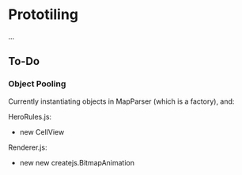 Prototiling
===========

...

## To-Do ##

### Object Pooling ###

Currently instantiating objects in MapParser (which is a factory), and:

HeroRules.js:
- new CellView

Renderer.js:
- new new createjs.BitmapAnimation


